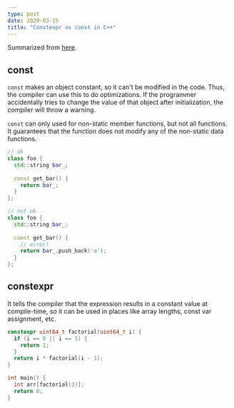 ```yaml
---
type: post
date: 2020-03-15
title: "Constexpr vs const in C++"
---
```


Summarized from [here](https://stackoverflow.com/questions/14116003/difference-between-constexpr-and-const).

## const 

`const` makes an object constant, so it can't be modified in the code. Thus, the compiler can use this to do optimizations. If the programmer accidentally tries to change the value of that object after initialization, the compiler will throw a warning.

`const` can only used for non-static member functions, but not all functions. It guarantees that the function does not modify any of the non-static data functions.

```c++
// ok
class foo {
  std::string bar_;
  
  const get_bar() {
    return bar_;
  }
};

// not ok
class foo {
  std::string bar_;
  
  const get_bar() {
    // error!
    return bar_.push_back('a');
  }
};
```

## constexpr

It tells the compiler that the expression results in a constant value at compile-time, so it can be used in places like array lengths, const var assignment, etc.

```c++
constexpr uint64_t factorial(uint64_t i) {
  if (i == 0 || i == 1) {
    return 1;
  }
  return i * factorial(i - 1);
}

int main() {
  int arr[factorial(3)];
  return 0;
}
```